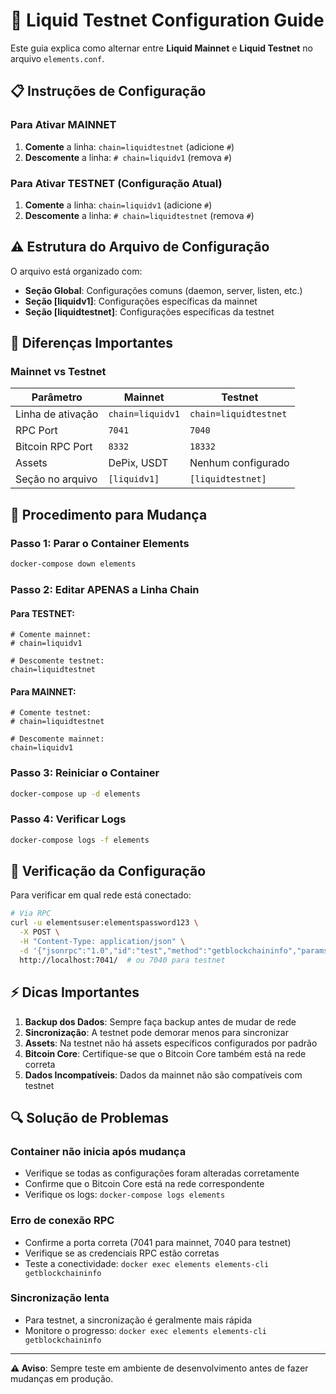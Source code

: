 # 🌊 Liquid Testnet Configuration Guide

Este guia explica como alternar entre **Liquid Mainnet** e **Liquid Testnet** no arquivo `elements.conf`.

## 📋 Instruções de Configuração

### Para Ativar MAINNET
1. **Comente** a linha: `chain=liquidtestnet` (adicione `#`)
2. **Descomente** a linha: `# chain=liquidv1` (remova `#`)

### Para Ativar TESTNET (Configuração Atual)
1. **Comente** a linha: `chain=liquidv1` (adicione `#`)
2. **Descomente** a linha: `# chain=liquidtestnet` (remova `#`)

## ⚠️ Estrutura do Arquivo de Configuração

O arquivo está organizado com:
- **Seção Global**: Configurações comuns (daemon, server, listen, etc.)
- **Seção [liquidv1]**: Configurações específicas da mainnet
- **Seção [liquidtestnet]**: Configurações específicas da testnet

## 🔧 Diferenças Importantes

### Mainnet vs Testnet

| Parâmetro | Mainnet | Testnet |
|-----------|---------|---------|
| Linha de ativação | `chain=liquidv1` | `chain=liquidtestnet` |
| RPC Port | `7041` | `7040` |
| Bitcoin RPC Port | `8332` | `18332` |
| Assets | DePix, USDT | Nenhum configurado |
| Seção no arquivo | `[liquidv1]` | `[liquidtestnet]` |

## 🔧 Procedimento para Mudança

### Passo 1: Parar o Container Elements
```bash
docker-compose down elements
```

### Passo 2: Editar APENAS a Linha Chain

#### Para TESTNET:
```properties
# Comente mainnet:
# chain=liquidv1

# Descomente testnet:
chain=liquidtestnet
```

#### Para MAINNET:
```properties
# Comente testnet:
# chain=liquidtestnet

# Descomente mainnet:
chain=liquidv1
```

### Passo 3: Reiniciar o Container
```bash
docker-compose up -d elements
```

### Passo 4: Verificar Logs
```bash
docker-compose logs -f elements
```

## 📝 Verificação da Configuração

Para verificar em qual rede está conectado:
```bash
# Via RPC
curl -u elementsuser:elementspassword123 \
  -X POST \
  -H "Content-Type: application/json" \
  -d '{"jsonrpc":"1.0","id":"test","method":"getblockchaininfo","params":[]}' \
  http://localhost:7041/  # ou 7040 para testnet
```

## ⚡ Dicas Importantes

1. **Backup dos Dados**: Sempre faça backup antes de mudar de rede
2. **Sincronização**: A testnet pode demorar menos para sincronizar
3. **Assets**: Na testnet não há assets específicos configurados por padrão
4. **Bitcoin Core**: Certifique-se que o Bitcoin Core também está na rede correta
5. **Dados Incompatíveis**: Dados da mainnet não são compatíveis com testnet

## 🔍 Solução de Problemas

### Container não inicia após mudança
- Verifique se todas as configurações foram alteradas corretamente
- Confirme que o Bitcoin Core está na rede correspondente
- Verifique os logs: `docker-compose logs elements`

### Erro de conexão RPC
- Confirme a porta correta (7041 para mainnet, 7040 para testnet)
- Verifique se as credenciais RPC estão corretas
- Teste a conectividade: `docker exec elements elements-cli getblockchaininfo`

### Sincronização lenta
- Para testnet, a sincronização é geralmente mais rápida
- Monitore o progresso: `docker exec elements elements-cli getblockchaininfo`

---

**⚠️ Aviso**: Sempre teste em ambiente de desenvolvimento antes de fazer mudanças em produção.

